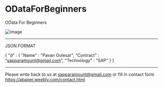# ODataForBeginners
OData For Beginners


![image](https://user-images.githubusercontent.com/25543125/190903895-8b46e7aa-74f7-4c36-ae42-68042126f946.png)


_________________________________________________________________________________________________________________________________________________________________
JSON FORMAT

{
  "d" : {
    "Name" : "Pavan Golesar",
    "Contract" : "sapparamount@gmail.com",
    "Technology" : "SAP"
}
}
_________________________________________________________________________________________________________________________________________________________________



Please write back to us at sapparamount@gmail.com or fill in contact form https://abaper.weebly.com/contact.html
